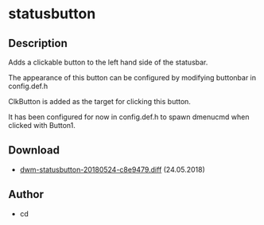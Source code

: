 # statusbutton

## Description

Adds a clickable button to the left hand side of the statusbar.

The appearance of this button can be configured by modifying buttonbar in config.def.h

ClkButton is added as the target for clicking this button.

It has been configured for now in config.def.h to spawn dmenucmd when clicked with Button1.

## Download

* [dwm-statusbutton-20180524-c8e9479.diff](dwm-statusbutton-20180524-c8e9479.diff) (24.05.2018)

## Author

* cd
